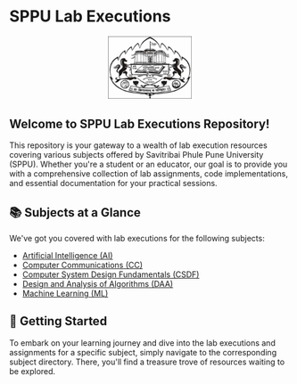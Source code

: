 # SPPU Lab Executions

<p align="center">
  <img src="./sppu_logo.jpg" alt="SPPU Logo" width="150">
</p>

## Welcome to SPPU Lab Executions Repository!

This repository is your gateway to a wealth of lab execution resources covering various subjects offered by Savitribai Phule Pune University (SPPU). Whether you're a student or an educator, our goal is to provide you with a comprehensive collection of lab assignments, code implementations, and essential documentation for your practical sessions.

## 📚 Subjects at a Glance

We've got you covered with lab executions for the following subjects:

- [Artificial Intelligence (AI)](./AI/)
- [Computer Communications (CC)](./CC/)
- [Computer System Design Fundamentals (CSDF)](./CSDF/)
- [Design and Analysis of Algorithms (DAA)](./DAA/)
- [Machine Learning (ML)](./ML/)

<!-- Feel free to add more subjects and their respective links -->

## 🚀 Getting Started

To embark on your learning journey and dive into the lab executions and assignments for a specific subject, simply navigate to the corresponding subject directory. There, you'll find a treasure trove of resources waiting to be explored.
